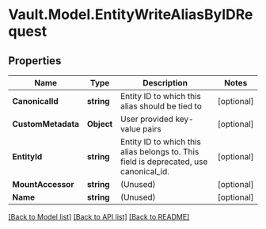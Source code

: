 # Vault.Model.EntityWriteAliasByIDRequest

## Properties

Name | Type | Description | Notes
------------ | ------------- | ------------- | -------------
**CanonicalId** | **string** | Entity ID to which this alias should be tied to | [optional] 
**CustomMetadata** | **Object** | User provided key-value pairs | [optional] 
**EntityId** | **string** | Entity ID to which this alias belongs to. This field is deprecated, use canonical_id. | [optional] 
**MountAccessor** | **string** | (Unused) | [optional] 
**Name** | **string** | (Unused) | [optional] 

[[Back to Model list]](../README.md#documentation-for-models) [[Back to API list]](../README.md#documentation-for-api-endpoints) [[Back to README]](../README.md)

